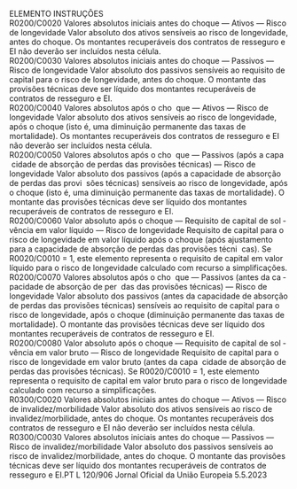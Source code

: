  
ELEMENTO  INSTRUÇÕES  
R0200/C0020  Valores absolutos iniciais antes 
do choque — Ativos — Risco 
de longevidade  Valor absoluto dos ativos sensíveis ao risco de longevidade, antes do choque. 
Os montantes recuperáveis dos contratos de resseguro e EI não deverão ser 
incluídos nesta célula.  
R0200/C0030  Valores absolutos iniciais antes 
do choque — Passivos — 
Risco de longevidade  Valor absoluto dos passivos sensíveis ao requisito de capital para o risco de 
longevidade, antes do choque. 
O montante das provisões técnicas deve ser líquido dos montantes recuperáveis de 
contratos de resseguro e EI.  
R0200/C0040  Valores absolutos após o cho ­
que — Ativos — Risco de 
longevidade  Valor absoluto dos ativos sensíveis ao risco de longevidade, após o choque (isto é, 
uma diminuição permanente das taxas de mortalidade). 
Os montantes recuperáveis dos contratos de resseguro e EI não deverão ser 
incluídos nesta célula.  
R0200/C0050  Valores absolutos após o cho ­
que — Passivos (após a capa ­
cidade de absorção de perdas 
das provisões técnicas) — 
Risco de longevidade  Valor absoluto dos passivos (após a capacidade de absorção de perdas das provi ­
sões técnicas) sensíveis ao risco de longevidade, após o choque (isto é, uma 
diminuição permanente das taxas de mortalidade). 
O montante das provisões técnicas deve ser líquido dos montantes recuperáveis de 
contratos de resseguro e EI.  
R0200/C0060  Valor absoluto após o choque 
— Requisito de capital de sol ­
vência em valor líquido — 
Risco de longevidade  Requisito de capital para o risco de longevidade em valor líquido após o choque 
(após ajustamento para a capacidade de absorção de perdas das provisões técni ­
cas). 
Se R0020/C0010 = 1, este elemento representa o requisito de capital em valor 
líquido para o risco de longevidade calculado com recurso a simplificações.  
R0200/C0070  Valores absolutos após o cho ­
que — Passivos (antes da ca ­
pacidade de absorção de per ­
das das provisões técnicas) — 
Risco de longevidade  Valor absoluto dos passivos (antes da capacidade de absorção de perdas das 
provisões técnicas) sensíveis ao requisito de capital para o risco de longevidade, 
após o choque (diminuição permanente das taxas de mortalidade). 
O montante das provisões técnicas deve ser líquido dos montantes recuperáveis de 
contratos de resseguro e EI.  
R0200/C0080  Valor absoluto após o choque 
— Requisito de capital de sol ­
vência em valor bruto — Risco 
de longevidade  Requisito de capital para o risco de longevidade em valor bruto (antes da capa ­
cidade de absorção de perdas das provisões técnicas). 
Se R0020/C0010 = 1, este elemento representa o requisito de capital em valor 
bruto para o risco de longevidade calculado com recurso a simplificações.  
R0300/C0020  Valores absolutos iniciais antes 
do choque — Ativos — Risco 
de invalidez/morbilidade  Valor absoluto dos ativos sensíveis ao risco de invalidez/morbilidade, antes do 
choque. 
Os montantes recuperáveis dos contratos de resseguro e EI não deverão ser 
incluídos nesta célula.  
R0300/C0030  Valores absolutos iniciais antes 
do choque — Passivos — 
Risco de invalidez/morbilidade  Valor absoluto dos passivos sensíveis ao risco de invalidez/morbilidade, antes do 
choque. 
O montante das provisões técnicas deve ser líquido dos montantes recuperáveis de 
contratos de resseguro e EI.PT  L 120/906 Jornal Oficial da União Europeia 5.5.2023